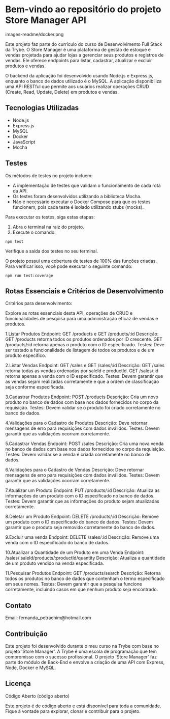 
</head>
<body>
  <h1><strong>Bem-vindo ao repositório do projeto Store Manager API</strong></h1>
  <image>images-readme/docker.png</image>
  <p>Este projeto faz parte do currículo do curso de Desenvolvimento Full Stack da Trybe. O Store Manager é uma plataforma de gestão de estoque e vendas projetada para ajudar lojas a gerenciar seus produtos e registros de vendas. Ele oferece endpoints para listar, cadastrar, atualizar e excluir produtos e vendas.</p>
  <p>O backend da aplicação foi desenvolvido usando Node.js e Express.js, enquanto o banco de dados utilizado é o MySQL. A aplicação disponibiliza uma API RESTful que permite aos usuários realizar operações CRUD (Create, Read, Update, Delete) em produtos e vendas.</p>
  <h2><strong>Tecnologias Utilizadas</strong></h2>
  <ul>
    <li>Node.js</li>
    <li>Express.js</li>
    <li>MySQL</li>
    <li>Docker</li>
    <li>JavaScript</li>
    <li>Mocha</li>
  </ul>
  <h2><strong>Testes</strong></h2>
  <p>Os métodos de testes no projeto incluem:</p>
  <ul>
    <li>A implementação de testes que validam o funcionamento de cada rota da API.</li>
    <li>Os testes foram desenvolvidos utilizando a biblioteca Mocha.</li>
    <li>Não é necessário executar o Docker Compose para que os testes funcionem, pois cada teste é isolado utilizando stubs (mocks).</li>
  </ul>
  <p>Para executar os testes, siga estas etapas:</p>
  <ol>
    <li>Abra o terminal na raiz do projeto.</li>
    <li>Execute o comando:</li>
  </ol>
<code>npm test</code>

  <p>Verifique a saída dos testes no seu terminal.</p>
  <p>O projeto possui uma cobertura de testes de 100% das funções criadas. Para verificar isso, você pode executar o seguinte comando:</p>
<code>npm run test:coverage</code>

  <h2><strong>Rotas Essenciais e Critérios de Desenvolvimento</strong></h2>
 Critérios para desenvolvimento:

Explore as rotas essenciais desta API, operações de CRUD e funcionalidades de pesquisa para uma administração eficaz de vendas e produtos.

1.Listar Produtos
Endpoint: GET /products e GET /products/:id Descrição: GET /products retorna todos os produtos ordenados por ID crescente. GET /products/:id retorna apenas o produto com o ID especificado. Testes: Deve ser testado a funcionalidade de listagem de todos os produtos e de um produto específico.

2.Listar Vendas
Endpoint: GET /sales e GET /sales/:id Descrição: GET /sales retorna todas as vendas ordenadas por saleId e productId. GET /sales/:id retorna apenas a venda com o ID especificado. Testes: Devem garantir que as vendas sejam realizadas corretamente e que a ordem de classificação seja conforme especificada.

3.Cadastrar Produtos
Endpoint: POST /products Descrição: Cria um novo produto no banco de dados com base nos dados fornecidos no corpo da requisição. Testes: Devem validar se o produto foi criado corretamente no banco de dados.

4.Validações para o Cadastro de Produtos
Descrição: Deve retornar mensagens de erro para requisições com dados inválidos. Testes: Devem garantir que as validações ocorram corretamente.

5.Cadastrar Vendas
Endpoint: POST /sales Descrição: Cria uma nova venda no banco de dados com base nos dados fornecidos no corpo da requisição. Testes: Devem validar se a venda é criada corretamente no banco de dados.

6.Validações para o Cadastro de Vendas
Descrição: Deve retornar mensagens de erro para requisições com dados inválidos. Testes: Devem garantir que as validações ocorram corretamente.

7.Atualizar um Produto
Endpoint: PUT /products/:id Descrição: Atualiza as informações de um produto com o ID especificado no banco de dados. Testes: Devem garantir que as informações do produto sejam atualizadas corretamente.

8.Deletar um Produto
Endpoint: DELETE /products/:id Descrição: Remove um produto com o ID especificado do banco de dados. Testes: Devem garantir que o produto seja removido corretamente do banco de dados.

9.Excluir uma venda
Endpoint: DELETE /sales/:id Descrição: Remove uma venda com o ID especificado do banco de dados.

10.Atualizar a Quantidade de um Produto em uma Venda
Endpoint: /sales/:saleId/products/:productId/quantity Descrição: Atualiza a quantidade de um produto vendido na venda especificada.

11.Pesquisar Produtos
Endpoint: GET /products/search Descrição: Retorna todos os produtos no banco de dados que contenham o termo especificado em seus nomes. Testes: Devem garantir que a pesquisa funcione corretamente, incluindo casos em que nenhum produto seja encontrado.

  <h2><strong>Contato</strong></h2>
  <p>Email: fernanda_petrachim@hotmail.com</p>
  <h2><strong>Contribuição</strong></h2>
  <p>Este projeto foi desenvolvido durante o meu curso na Trybe com base no projeto 'Store Manager'. A Trybe é uma escola de programação que tem compromisso com o sucesso profissional. O projeto 'Store Manager' faz parte do módulo de Back-End e envolve a criação de uma API com Express, Node, Docker e MySQL.</p>
  <h2><strong>Licença</strong></h2>
  <p>Código Aberto (código aberto)</p>
  <p>Este projeto é de código aberto e está disponível para toda a comunidade. Fique à vontade para explorar, clonar e contribuir para o projeto.</p>
</body>
</html>
